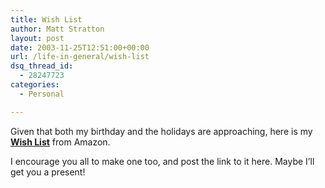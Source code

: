```yaml
---
title: Wish List
author: Matt Stratton
layout: post
date: 2003-11-25T12:51:00+00:00
url: /life-in-general/wish-list
dsq_thread_id:
  - 28247723
categories:
  - Personal

---
```

Given that both my birthday and the holidays are approaching, here is my [**Wish List**][1] from Amazon.

I encourage you all to make one too, and post the link to it here. Maybe I&#8217;ll get you a present!

 [1]: http://www.amazon.com/exec/obidos/registry/8BAD14RUPEY4/